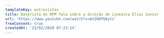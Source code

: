 ```yaml
---
templateKey: entrevistas
title: Baterista do RPM fala sobre a direção do cineasta Elias Junior
url: 'https://www.youtube.com/watch?v=8nIH8fGKytc'
freeContent: true
createdAt: '23/02/2020 07:23:14'
---
```


